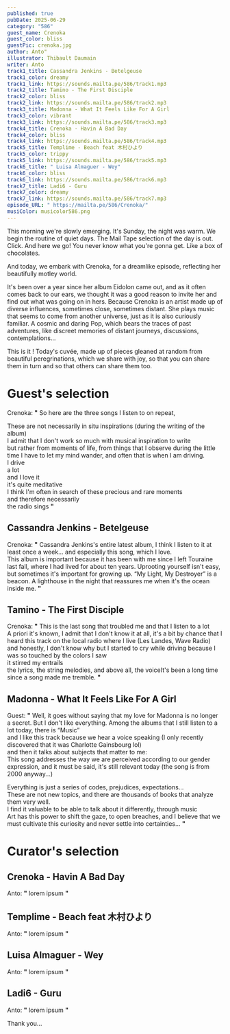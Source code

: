 ```yaml
---
published: true
pubDate: 2025-06-29
category: "586"
guest_name: Crenoka
guest_color: bliss
guestPic: crenoka.jpg
author: Anto"
illustrator: Thibault Daumain
writer: Anto
track1_title: Cassandra Jenkins - Betelgeuse
track1_color: dreamy
track1_link: https://sounds.mailta.pe/586/track1.mp3
track2_title: Tamino - The First Disciple
track2_color: bliss
track2_link: https://sounds.mailta.pe/586/track2.mp3
track3_title: Madonna - What It Feels Like For A Girl
track3_color: vibrant
track3_link: https://sounds.mailta.pe/586/track3.mp3
track4_title: Crenoka - Havin A Bad Day
track4_color: bliss
track4_link: https://sounds.mailta.pe/586/track4.mp3
track5_title: Templime - Beach feat 木村ひより
track5_color: trippy
track5_link: https://sounds.mailta.pe/586/track5.mp3
track6_title: " Luisa Almaguer - Wey"
track6_color: bliss
track6_link: https://sounds.mailta.pe/586/track6.mp3
track7_title: Ladi6 - Guru
track7_color: dreamy
track7_link: https://sounds.mailta.pe/586/track7.mp3
episode_URL: " https://mailta.pe/586/Crenoka/"
musiColor: musicolor586.png
---
```

This morning we're slowly emerging. It's Sunday, the night was warm. We begin the routine of quiet days. The Mail Tape selection of the day is out. Click. And here we go! You never know what you're gonna get. Like a box of chocolates.

And today, we embark with Crenoka, for a dreamlike episode, reflecting her beautifully motley world.

It's been over a year since her album Eidolon came out, and as it often comes back to our ears, we thought it was a good reason to invite her and find out what was going on in hers. Because Crenoka is an artist made up of diverse influences, sometimes close, sometimes distant. She plays music that seems to come from another universe, just as it is also curiously familiar. A cosmic and daring Pop, which bears the traces of past adventures, like discreet memories of distant journeys, discussions, contemplations...

This is it ! Today's cuvée, made up of pieces gleaned at random from beautiful peregrinations, which we share with joy, so that you can share them in turn and so that others can share them too.

# Guest's selection

Crenoka: **"** So here are the three songs I listen to on repeat,

These are not necessarily in situ inspirations (during the writing of the album)\
I admit that I don't work so much with musical inspiration to write\
but rather from moments of life, from things that I observe during the little time I have to let my mind wander, and often that is when I am driving.\
I drive\
a lot\
and I love it\
it's quite meditative\
I think I'm often in search of these precious and rare moments\
and therefore necessarily\
the radio sings **"**

## Cassandra Jenkins - Betelgeuse

Crenoka: **"** Cassandra Jenkins's entire latest album, I think I listen to it at least once a week... and especially this song, which I love.\
This album is important because it has been with me since I left Touraine last fall, where I had lived for about ten years. Uprooting yourself isn't easy, but sometimes it's important for growing up. “My Light, My Destroyer” is a beacon. A lighthouse in the night that reassures me when it's the ocean inside me. **"** 

## Tamino - The First Disciple

 Crenoka: **"** This is the last song that troubled me and that I listen to a lot\
A priori it's known, I admit that I don't know it at all, it's a bit by chance that I heard this track on the local radio where I live (Les Landes, Wave Radio)\
and honestly, I don't know why but I started to cry while driving because I was so touched by the colors I saw\
it stirred my entrails\
the lyrics, the string melodies, and above all, the voiceIt's been a long time since a song made me tremble. **"** 

## Madonna - What It Feels Like For A Girl

 Guest: **"** Well, it goes without saying that my love for Madonna is no longer a secret. But I don't like everything. Among the albums that I still listen to a lot today, there is “Music”\
and I like this track because we hear a voice speaking (I only recently discovered that it was Charlotte Gainsbourg lol)\
and then it talks about subjects that matter to me:\
This song addresses the way we are perceived according to our gender expression, and it must be said, it's still relevant today (the song is from 2000 anyway...)

Everything is just a series of codes, prejudices, expectations...\
These are not new topics, and there are thousands of books that analyze them very well.\
I find it valuable to be able to talk about it differently, through music\
Art has this power to shift the gaze, to open breaches, and I believe that we must cultivate this curiosity and never settle into certainties... **"** 

# Curator's selection

## Crenoka - Havin A Bad Day

 Anto: **"** lorem ipsum **"** 

## Templime - Beach feat 木村ひより

 Anto: **"** lorem ipsum **"** 

##  Luisa Almaguer - Wey

 Anto: **"** lorem ipsum **"** 

## Ladi6 - Guru

 Anto: **"** lorem ipsum **"** 

 Thank you...
